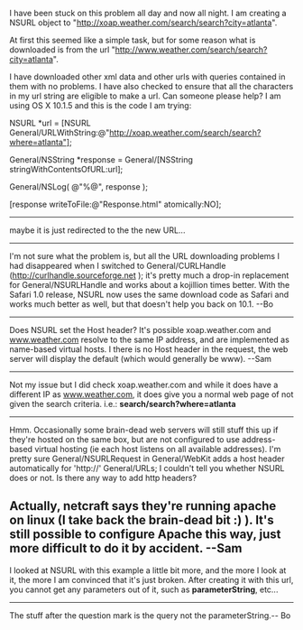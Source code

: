 I have been stuck on this problem all day and now all night. I am creating a NSURL object to "http://xoap.weather.com/search/search?city=atlanta".

At first this seemed like a simple task, but for some reason what is downloaded is from the url "http://www.weather.com/search/search?city=atlanta".

I have downloaded other xml data and other urls with queries contained in them with no problems. I have also checked to ensure that all the characters in my url string are eligible to make a url. Can someone please help? I am using OS X 10.1.5 and this is the code I am trying:

NSURL *url = [NSURL General/URLWithString:@"http://xoap.weather.com/search/search?where=atlanta"];

General/NSString *response = General/[NSString stringWithContentsOfURL:url];

General/NSLog( @"%@", response );

[response writeToFile:@"Response.html" atomically:NO];

----

maybe it is just redirected to the the new URL...

----

I'm not sure what the problem is, but all the URL downloading problems I had disappeared when I switched to General/CURLHandle (http://curlhandle.sourceforge.net ); it's pretty much a drop-in replacement for General/NSURLHandle and works about a kojillion times better.  With the Safari 1.0 release, NSURL now uses the same download code as Safari and works much better as well, but that doesn't help you back on 10.1.  --Bo

----

Does NSURL set the Host header? It's possible xoap.weather.com and www.weather.com resolve to the same IP address, and are implemented as name-based virtual hosts. I there is no Host header in the request, the web server will display the default (which would generally be www).  --Sam

----

Not my issue but I did check xoap.weather.com and while it does have a different IP as www.weather.com, it does give you a normal web page of not given the search criteria.
i.e.: **search/search?where=atlanta**

----

Hmm. Occasionally some brain-dead web servers will still stuff this up if they're hosted on the same box, but are not configured to use address-based virtual hosting (ie each host listens on all available addresses). I'm pretty sure General/NSURLRequest in General/WebKit adds a host header automatically for 'http://' General/URLs; I couldn't tell you whether NSURL does or not. Is there any way to add http headers? 

Actually, netcraft says they're running apache on linux (I take back the brain-dead bit :) ). It's still possible to configure Apache this way, just more difficult to do it by accident. --Sam
----
I looked at NSURL with this example a little bit more, and the more I look at it, the more I am convinced that it's just broken. After creating it with this url, you cannot get any parameters out of it, such as **parameterString**, etc...

----

The stuff after the question mark is the     query not the     parameterString.-- Bo